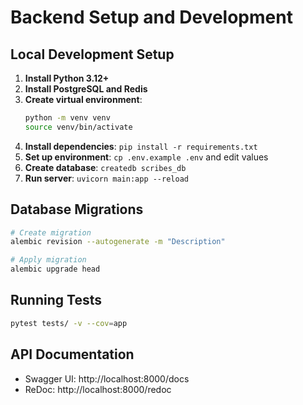 # Backend Setup and Development

## Local Development Setup

1. **Install Python 3.12+**
2. **Install PostgreSQL and Redis**
3. **Create virtual environment**:
   ```bash
   python -m venv venv
   source venv/bin/activate
   ```
4. **Install dependencies**: `pip install -r requirements.txt`
5. **Set up environment**: `cp .env.example .env` and edit values
6. **Create database**: `createdb scribes_db`
7. **Run server**: `uvicorn main:app --reload`

## Database Migrations

```bash
# Create migration
alembic revision --autogenerate -m "Description"

# Apply migration
alembic upgrade head
```

## Running Tests

```bash
pytest tests/ -v --cov=app
```

## API Documentation

- Swagger UI: http://localhost:8000/docs
- ReDoc: http://localhost:8000/redoc